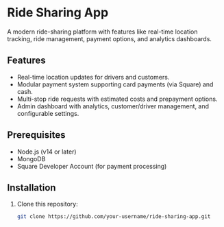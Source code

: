# Ride Sharing App

A modern ride-sharing platform with features like real-time location tracking, ride management, payment options, and analytics dashboards.

## Features
- Real-time location updates for drivers and customers.
- Modular payment system supporting card payments (via Square) and cash.
- Multi-stop ride requests with estimated costs and prepayment options.
- Admin dashboard with analytics, customer/driver management, and configurable settings.

## Prerequisites
- Node.js (v14 or later)
- MongoDB
- Square Developer Account (for payment processing)

## Installation
1. Clone this repository:
   ```bash
   git clone https://github.com/your-username/ride-sharing-app.git